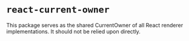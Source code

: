 # `react-current-owner`

This package serves as the shared CurrentOwner of all React renderer implementations. It should not be relied upon directly.

